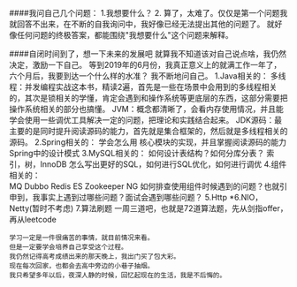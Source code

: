 ####我问自己几个问题：
    1.我想要什么？
    2.
    算了，太难了。仅仅是第一个问题我就回答不出来，在不断的自我询问中，我好像已经无法提出其他的问题了。
    就好像任何问题的终极答案，都能围绕"我想要什么"这个问题来解释。

####自闭时间到了，想一下未来的发展吧
    就算我不知道该对自己说点啥，我仍然决定，激励一下自己。
    等到2019年的6月份，我真正意义上的就满工作一年了，六个月后，我要到达一个什么样的水准？
    我不断地问自己。
    1.Java相关的：
        多线程：并发编程实战这本书，精读2遍，首先是一些在场景中会用到的多线程相关的，其次是锁相关的学懂，肯定会遇到和操作系统等更底层的东西，这部分需要把操作系统相关的部分也搞懂。
        JVM：概念都清晰了，会看内存使用情况，并且能学会使用一些调优工具解决一定的问题，把理论和实践结合起来。
        JDK源码：最主要的是同时提升阅读源码的能力，首先就是集合框架的，然后就是多线程相关的源码。
    2.Spring相关的：
        学会怎么用
        核心模块的实现，并且掌握阅读源码的能力
        Spring中的设计模式
    3.MySQL相关的：
        如何设计表结构？如何分库分表？
        索引，树，InnoDB
        怎么写出更好的SQL，如何进行SQL优化，如何进行调优
    4.组件相关的：  
        MQ
        Dubbo
        Redis
        ES
        Zookeeper
        NG
        如何排查使用组件时候遇到的问题？也就引申到，我事实上遇到过哪些问题？面试会遇到哪些问题？
    5.Http
    *6.NIO，Netty(暂时不考虑)
    7.算法刷题
        一周三道吧，也就是72道算法题，先从剑指offer，再从leetcode

    学习一定是一件很痛苦的事情，就目前情况来看。
    但是一定要学会培养自己享受这个过程。
    我仍然记得高考成绩出来的那天晚上，我出门买了包大彩。
    现在每次回家，也都会去高中旁边的小巷子抽烟。
    我只希望多年以后，夜深人静的时候，回忆起现在的生活，我是不后悔的。
    